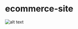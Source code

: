 # ecommerce-site
![alt text](https://file%2B.vscode-resource.vscode-cdn.net/Users/jonathan/Downloads/ecommerce-site.png?version%3D1717379091053)